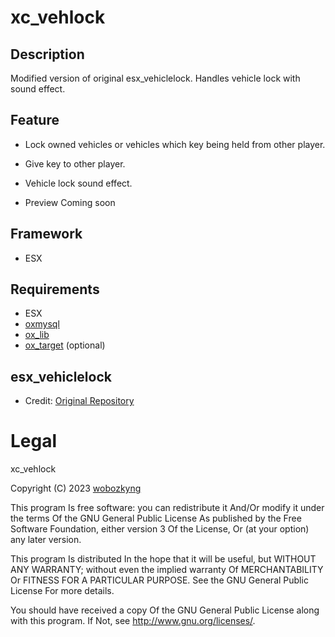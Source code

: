 # xc_vehlock

## Description
Modified version of original esx_vehiclelock. Handles vehicle lock with sound effect.

## Feature
- Lock owned vehicles or vehicles which key being held from other player.
- Give key to other player.
- Vehicle lock sound effect.

- Preview
Coming soon

## Framework
- ESX

## Requirements
- ESX
- [oxmysql](https://github.com/overextended/oxmysql)
- [ox_lib](https://github.com/overextended/ox_lib)
- [ox_target](https://github.com/overextended/ox_target) (optional)

## esx_vehiclelock
- Credit: [Original Repository](https://github.com/esx-community/esx_vehiclelock)

# Legal

xc_vehlock

Copyright (C) 2023 [wobozkyng](https://github.com/wobozkyng)

This program Is free software: you can redistribute it And/Or modify it under the terms Of the GNU General Public License As published by the Free Software Foundation, either version 3 Of the License, Or (at your option) any later version.

This program Is distributed In the hope that it will be useful, but WITHOUT ANY WARRANTY; without even the implied warranty Of MERCHANTABILITY Or FITNESS FOR A PARTICULAR PURPOSE. See the GNU General Public License For more details.

You should have received a copy Of the GNU General Public License along with this program. If Not, see http://www.gnu.org/licenses/.